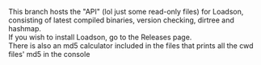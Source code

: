 This branch hosts the "API" (lol just some read-only files) for Loadson, consisting of latest compiled binaries, version checking, dirtree and hashmap.<br>
If you wish to install Loadson, go to the Releases page.<br>
There is also an md5 calculator included in the files that prints all the cwd files' md5 in the console
